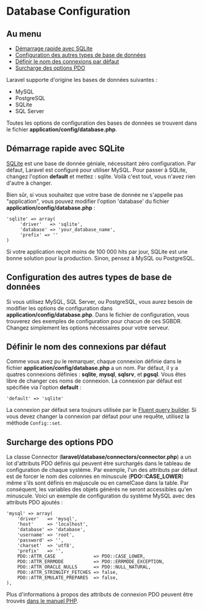 # Database Configuration

## Au menu

- [Démarrage rapide avec SQLite](#quick)
- [Configuration des autres types de base de données](#server)
- [Définir le nom des connexions par défaut](#default)
- [Surcharge des options PDO](#options)

Laravel supporte d'origine les bases de données suivantes :

- MySQL
- PostgreSQL
- SQLite
- SQL Server

Toutes les options de configuration des bases de données se trouvent dans le fichier **application/config/database.php**.

<a name="quick"></a>
## Démarrage rapide avec SQLite

[SQLite](http://sqlite.org) est une base de donnée géniale, nécessitant zéro configuration. Par défaut, Laravel est configuré pour utiliser MySQL. Pour passer à SQLite, changez l'option **default** et mettez : sqlite. Voilà c'est tout, vous n'avez rien d'autre à changer.

Bien sûr, si vous souhaitez que votre base de donnée ne s'appelle pas "application", vous pouvez modifier l'option 'database' du fichier **application/config/database.php** :

    'sqlite' => array(
         'driver'   => 'sqlite',
         'database' => 'your_database_name',
         'prefix' => ''
    )

Si votre application reçoit moins de 100 000 hits par jour, SQLite est une bonne solution pour la production. Sinon, pensez à MySQL ou PostgreSQL.

<a name="server"></a>
## Configuration des autres types de base de données

Si vous utilisez MySQL, SQL Server, ou PostgreSQL, vous aurez besoin de modifier les options de configuration dans **application/config/database.php**. Dans le fichier de configuration, vous trouverez des exemples de configuration pour chacun de ces SGBDR. Changez simplement les options nécessaires pour votre serveur.

<a name="default"></a>
## Définir le nom des connexions par défaut

Comme vous avez pu le remarquer, chaque connexion définie dans le fichier **application/config/database.php** a un nom. Par défaut, il y a quatres connexions définies : **sqlite**, **mysql**, **sqlsrv**, et **pgsql**. Vous êtes libre de changer ces noms de connexion. La connexion par défaut est spécifiée via l'option **default** :

    'default' => 'sqlite'

La connexion par défaut sera toujours utilisée par le [Fluent query builder](/3/database/fluent). Si vous devez changer la connexion par défaut pour une requête, utilisez la méthode `Config::set`.

<a href="options"></a>
## Surcharge des options PDO

La classe Connector (**laravel/database/connectors/connector.php**) a un lot d'attributs PDO définis qui peuvent être surchargés dans le tableau de configuration de chaque système. Par exemple, l'un des attributs par défaut est de forcer le nom des colonnes en minuscule (**PDO::CASE_LOWER**) même s'ils sont définis en majuscule ou en camelCase dans la table. Par conséquent, les variables des objets générés ne seront accessibles qu'en minuscule.
Voici un exemple de configuration du système MySQL avec des attributs PDO ajoutés :

    'mysql' => array(
        'driver'   => 'mysql',
        'host'     => 'localhost',
        'database' => 'database',
        'username' => 'root',
        'password' => '',
        'charset'  => 'utf8',
        'prefix'   => '',
        PDO::ATTR_CASE              => PDO::CASE_LOWER,
        PDO::ATTR_ERRMODE           => PDO::ERRMODE_EXCEPTION,
        PDO::ATTR_ORACLE_NULLS      => PDO::NULL_NATURAL,
        PDO::ATTR_STRINGIFY_FETCHES => false,
        PDO::ATTR_EMULATE_PREPARES  => false,
    ),

Plus d'informations à propos des attributs de connexion PDO peuvent être trouvés [dans le manuel PHP](http://php.net/manual/fr/pdo.setattribute.php).
